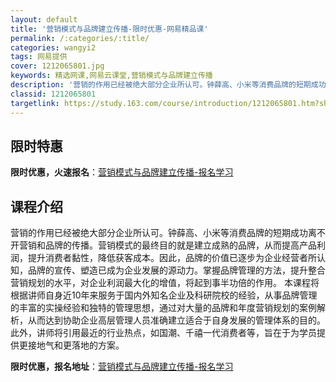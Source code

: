 ```yaml
---
layout: default
title: '营销模式与品牌建立传播-限时优惠-网易精品课'
permalink: /:categories/:title/
categories: wangyi2
tags: 网易提供
cover: 1212065801.jpg
keywords: 精选网课,网易云课堂,营销模式与品牌建立传播
description: '营销的作用已经被绝大部分企业所认可。钟薛高、小米等消费品牌的短期成功离不开营销和品牌的传播。营销模式的最终目的就是建立成'
classid: 1212065801
targetlink: https://study.163.com/course/introduction/1212065801.htm?share=1&shareId=1025206652&utm_campaign=share&utm_medium=iphoneShare&utm_source=&utm_u=1025206652
---
```


## 限时特惠

**限时优惠，火速报名**：[营销模式与品牌建立传播-报名学习](https://study.163.com/course/introduction/1212065801.htm?share=1&shareId=1025206652&utm_campaign=share&utm_medium=iphoneShare&utm_source=&utm_u=1025206652)

## 课程介绍

营销的作用已经被绝大部分企业所认可。钟薛高、小米等消费品牌的短期成功离不开营销和品牌的传播。营销模式的最终目的就是建立成熟的品牌，从而提高产品利润，提升消费者黏性，降低获客成本。因此，品牌的价值已逐步为企业经营者所认知，品牌的宣传、塑造已成为企业发展的源动力。掌握品牌管理的方法，提升整合营销规划的水平，对企业利润最大化的增值，将起到事半功倍的作用。 本课程将根据讲师自身近10年来服务于国内外知名企业及科研院校的经验，从事品牌管理的丰富的实操经验和独特的管理思想，通过对大量的品牌和年度营销规划的案例解析，从而达到协助企业高层管理人员准确建立适合于自身发展的管理体系的目的。此外，讲师将引用最近的行业热点，如国潮、千禧一代消费者等，旨在于为学员提供更接地气和更落地的方案。

**限时优惠，报名地址**：[营销模式与品牌建立传播-报名学习](https://study.163.com/course/introduction/1212065801.htm?share=1&shareId=1025206652&utm_campaign=share&utm_medium=iphoneShare&utm_source=&utm_u=1025206652)

